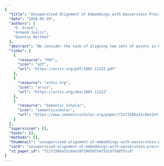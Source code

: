 ```yaml
---
{
  "title": "Unsupervised Alignment of Embeddings with Wasserstein Procrustes",
  "date": "2018-05-29",
  "authors": [
    "E. Grave",
    "Armand Joulin",
    "Quentin Berthet"
  ],
  "abstract": "We consider the task of aligning two sets of points in high dimension, which has many applications in natural language processing and computer vision. As an example, it was recently shown that it is possible to infer a bilingual lexicon, without supervised data, by aligning word embeddings trained on monolingual data. These recent advances are based on adversarial training to learn the mapping between the two embeddings. In this paper, we propose to use an alternative formulation, based on the joint estimation of an orthogonal matrix and a permutation matrix. While this problem is not convex, we propose to initialize our optimization algorithm by using a convex relaxation, traditionally considered for the graph isomorphism problem. We propose a stochastic algorithm to minimize our cost function on large scale problems. Finally, we evaluate our method on the problem of unsupervised word translation, by aligning word embeddings trained on monolingual data. On this task, our method obtains state of the art results, while requiring less computational resources than competing approaches.",
  "links": [
    {
      "resource": "PDF",
      "icon": "pdf",
      "url": "https://arxiv.org/pdf/1805.11222.pdf"
    },
    {
      "resource": "arXiv.org",
      "icon": "arxiv",
      "url": "https://arxiv.org/abs/1805.11222"
    },
    {
      "resource": "Semantic Scholar",
      "icon": "semanticscholar",
      "url": "https://www.semanticscholar.org/paper/7127158ba15c6be10f10d5b754733cd75b8f5cc8"
    }
  ],
  "supervision": [],
  "tasks": [],
  "methods": [],
  "thumbnail": "unsupervised-alignment-of-embeddings-with-wasserstein-procrustes-thumb.jpg",
  "card": "unsupervised-alignment-of-embeddings-with-wasserstein-procrustes-card.jpg",
  "s2_paper_id": "7127158ba15c6be10f10d5b754733cd75b8f5cc8"
}
---
```


